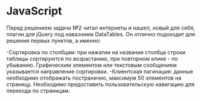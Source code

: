# JavaScript

Перед решением задачи №2 читал интернеты и нашел, новый для себя, плагин для jQuery под навазнием DataTables. Он отлично подоходит для решения первых пунктов, а именно:

-Сортировка по столбцам: при нажатии на название столбца строки таблицы сортируются по возрастанию, при повторном клике - по убыванию. Графическим элементом или текстовым сообщением указывается направление сортировки.
-Клиентская пагинация: данные необходимо отображать постранично, максимум 50 элементов на страницу. Необходимо предоставить пользовательскую навигацию для перехода по страницам.
